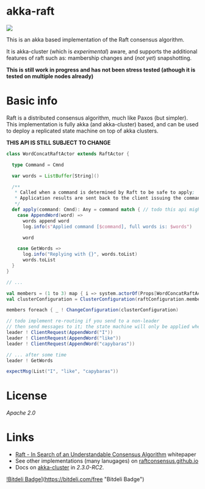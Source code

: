 akka-raft
=========

<a href="https://travis-ci.org/ktoso/akka-raft"><img src="https://travis-ci.org/ktoso/akka-raft.png"/></a>

This is an akka based implementation of the Raft consensus algorithm.

It is akka-cluster (which is _experimental_) aware, and supports the additional features of raft such as: mambership changes and (_not yet_) snapshotting.

**This is still work in progress and has not been stress tested (athough it is tested on multiple nodes already)**

Basic info
===========

Raft is a distributed consensus algorithm, much like Paxos (but simpler).
This implementation is fully akka (and akka-cluster) based, and can be used to deploy a replicated state machine on top of akka clusters.

**THIS API IS STILL SUBJECT TO CHANGE**

```scala
class WordConcatRaftActor extends RaftActor {

  type Command = Cmnd

  var words = ListBuffer[String]()

  /** 
   * Called when a command is determined by Raft to be safe to apply; 
   * Application results are sent back to the client issuing the command.
   */
  def apply(command: Cmnd): Any = command match { // todo this api might change into a more "actor-like" one!
    case AppendWord(word) =>
      words append word
      log.info(s"Applied command [$command], full words is: $words")

      word

    case GetWords =>
      log.info("Replying with {}", words.toList)
      words.toList
  }
}

// ...

val members = (1 to 3) map { i => system.actorOf(Props[WordConcatRaftActor], name = s"member-$i") }
val clusterConfiguration = ClusterConfiguration(raftConfiguration.members + additionalActor) // 0, 1

members foreach { _ ! ChangeConfiguration(clusterConfiguration)

// todo implement re-routing if you send to a non-leader
// then send messages to it; the state machine will only be applied when consensus has been reached about a value
leader ! ClientRequest(AppendWord("I"))
leader ! ClientRequest(AppendWord("like"))
leader ! ClientRequest(AppendWord("capybaras"))

// ... after some time
leader ! GetWords

expectMsg(List("I", "like", "capybaras"))

```

License
=======

*Apache 2.0*

Links
=====

* [Raft - In Search of an Understandable Consensus Algorithm](https://ramcloud.stanford.edu/wiki/download/attachments/11370504/raft.pdf) whitepaper
* See other implementations (many lanugages) on [raftconsensus.github.io](http://raftconsensus.github.io)
* Docs on [akka-cluster](http://doc.akka.io/docs/akka/2.3.0-RC2/scala/cluster-usage.html) in *2.3.0-RC2*.

[!Bitdeli Badge](https://d2weczhvl823v0.cloudfront.net/ktoso/akka-raft/trend.png)](https://bitdeli.com/free "Bitdeli Badge")

